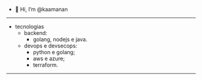 - 👋 Hi, I’m @kaamanan
_________________________
- tecnologias
  - backend:
    - golang, nodejs e java.
  - devops e devsecops:
    - python e golang;
    - aws e azure;
    - terraform.   
____________________________________
<!--

**Here are some ideas to get you started:**

🙋‍♀️ A short introduction - what is your organization all about?
🌈 Contribution guidelines - how can the community get involved?
👩‍💻 Useful resources - where can the community find your docs? Is there anything else the community should know?
🍿 Fun facts - what does your team eat for breakfast?
🧙 Remember, you can do mighty things with the power of [Markdown](https://docs.github.com/github/writing-on-github/getting-started-with-writing-and-formatting-on-github/basic-writing-and-formatting-syntax)
-->
